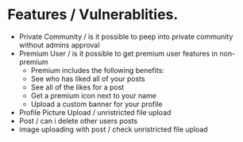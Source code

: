 # Features / Vulnerablities.

* Private Community / is it possible to peep into private community without admins approval
* Premium User / is it possible to get premium user features in non-premium
  * Premium includes the following benefits:
  * See who has liked all of your posts
  * See all of the likes for a post
  * Get a premium icon next to your name
  * Upload a custom banner for your profile
* Profile Picture Upload / unristricted file upload
* Post / can i delete other users posts
* image uploading with post / check unristricted file upload
